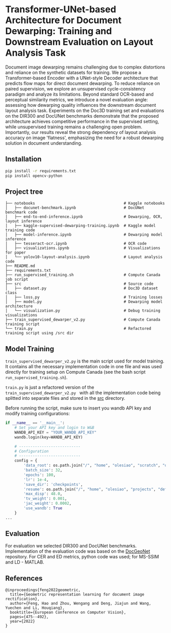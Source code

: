 # Transformer-UNet-based Architecture for Document Dewarping: Training and Downstream Evaluation on Layout Analysis Task
Document image dewarping remains challenging due to complex distortions and reliance on the synthetic datasets for training. We propose a Transformer-based Encoder with a UNet-style Decoder architecture that predicts flow maps for direct document dewarping. To reduce reliance on paired supervision, we explore an unsupervised cycle-consistency paradigm and analyze its limitations. Beyond standard OCR-based and perceptual similarity metrics, we introduce a novel evaluation angle: assessing how dewarping quality influences the downstream document layout analysis task. Experiments on the Doc3D training set and evaluations on the DIR300 and DocUNet benchmarks demonstrate that the proposed architecture achieves competitive performance in the supervised setting, while unsupervised training remains a challenging open problem. Importantly, our results reveal the strong dependency of layout analysis accuracy on image 'flatness', emphasizing the need for a robust dewarping solution in document understanding. 

## Installation
```bash
pip install -r requirements.txt
pip install opencv-python
```

## Project tree
```
├── notebooks                                       # Kaggle notebooks
│   ├── docunet-benchmark.ipynb                     # DocUNet benchmark code
│   ├── end-to-end-inference.ipynb                  # Dewarping, OCR, layout inference
│   ├── kaggle-supervised-dewarping-training.ipynb  # Kaggle model training code
│   ├── model-inference.ipynb                       # Dewarping model inference
│   ├── tesseract-ocr.ipynb                         # OCR code
│   ├── visualizations.ipynb                        # Visualizations for paper
│   └── yolov10-layout-analysis.ipynb               # Layout analysis code 
├── README.md
├── requirements.txt
├── run_supervised_training.sh                      # Compute Canada job script
├── src                                             # Source code
│   ├── dataset.py                                  # Doc3D dataset class
│   ├── loss.py                                     # Training losses
│   ├── model.py                                    # Dewarping model architecture
│   └── visualization.py                            # Debug training visualizations
├── train_supervised_dewarper_v2.py                 # Compute Canada training script
└── train.py                                        # Refactored training script using /src dir
```
## Model Training
```train_supervised_dewarper_v2.py``` is the main script used for model training. It contains all the necessary implementation code in one file and was used directly for training setup on Compute Canada (see the bash script ```run_supervised_training.sh```). 

```train.py``` is just a refactored version of the ```train_supervised_dewarper_v2.py ``` with all the implementation code being splitted into separate files and stored in the [src](./src/) directory.

Before running the script, make sure to insert you wandb API key and modify training configurations:
```python
if __name__ == '__main__':
    # Set your API key and login to W&B
    WANDB_API_KEY = "YOUR_WANDB_API_KEY"
    wandb.login(key=WANDB_API_KEY)

    # ---------------------------
    # Configuration
    # ---------------------------
    config = {
        'data_root': os.path.join("/", "home", "olesiao", "scratch", "olesiao", "doc3d"),
        'batch_size': 32,
        'epochs': 100,
        'lr': 1e-4,
        'save_dir': 'checkpoints',
        'resume': os.path.join("/", "home", "olesiao", "projects", "def-saadi", "olesiao", "supervised_runs", "checkpoints", "checkpoint_epoch_24.pth"),
        'max_disp': 48.0,
        'tv_weight': 0.001,
        'jac_weight': 0.0002,
        'use_wandb': True
    }
...
```

## Evaluation
For evaluation we selected DIR300 and DocUNet benchmarks. Implementation of the evaluation code was based on the [DocGeoNet](https://github.com/fh2019ustc/DocGeoNet) repository. For CER and ED metrics, python code was used; for MS-SSIM and LD - MATLAB.

## References
```
@inproceedings{feng2022geometric,
  title={Geometric representation learning for document image rectification},
  author={Feng, Hao and Zhou, Wengang and Deng, Jiajun and Wang, Yuechen and Li, Houqiang},
  booktitle={European Conference on Computer Vision},
  pages={475--492},
  year={2022}
}
```